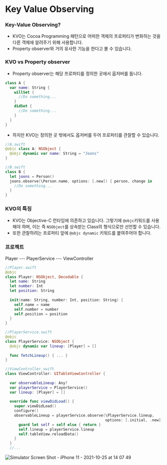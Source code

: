 #  Key Value Observing

### Key-Value Observing?
- KVO는 Cocoa Programming 패턴으로 어떠한 객체의 프로퍼티가 변화하는 것을 다른 객체에 알려주기 위해 사용합니다.
- Property observer와 거의 유사한 기능을 한다고 볼 수 있습니다.


### KVO vs Property observer
- Property observer는 해당 프로퍼티를 정의한 곳에서 옵저버를 둡니다.
```swift
class A {
  var name: String {
    willSet {
      //Do something...
    }
    didSet {
      //Do something...
    }
  }
}
```
- 하지만 KVO는 정의한 곳 밖에서도 옵저버를 두어 프로퍼티를 관찰할 수 있습니다.
```swift
//A.swift
@objc class A: NSObject {
  @objc dynamic var name: String = "Joons"
}

//B.swift
class B {
  let joons = Person()
  joons.observe(\Person.name, options: [.new]) { person, change in 
    //Do something...
  }
}
```

### KVO의 특징
- KVO는 Objective-C 런타임에 의존하고 있습니다. 그렇기에 ```@objc```키워드를 사용해야 하며, 이는 즉 ```NSObject```를 상속받는 Class의 형식으로만 선언할 수 있습니다.
- 또한 관찰하려는 프로퍼티 앞에 ```@objc dynamic``` 키워드를 붙여주어야 합니다. 


### 프로젝트

Player --- PlayerService --- ViewController

```swift
//Player.swift
@objc
class Player: NSObject, Decodable {
  let name: String
  let number: Int
  let position: String
  
  init(name: String, number: Int, position: String) {
    self.name = name
    self.number = number
    self.position = position
  }
}
```
```swift
//PlayerService.swift
@objc
class PlayerService: NSObject {
  @objc dynamic var lineup: [Player] = []
  
  func fetchLineup() { ... }
}
```

```swift
//ViewController.swift
class ViewController: UITableViewController {
  
  var observableLineup: Any?
  var playerService = PlayerService()
  var lineup: [Player] = []
  
  override func viewDidLoad() {
    super.viewDidLoad()
    configure()
    observableLineup = playerService.observe(\PlayerService.lineup,
                                             options: [.initial, .new]) { [weak self] playerService, change in
      guard let self = self else { return }
      self.lineup = playerService.lineup
      self.tableView.reloadData()
    }
  }
  //...
```
![Simulator Screen Shot - iPhone 11 - 2021-10-25 at 14 07 49](https://user-images.githubusercontent.com/40102795/138637506-d5646d10-418d-4565-9ed3-84fa02e16329.png)
